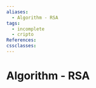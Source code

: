 ```yaml
---
aliases:
  - Algorithm - RSA
tags:
  - incomplete
  - cripto
References: 
cssclasses:
---
```

# Algorithm - RSA


